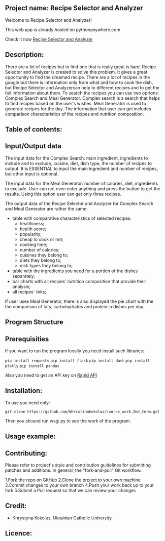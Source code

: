 ## Project name: Recipe Selector and Analyzer

Welcome to Recipe Selector and Analyzer!

This web app is already hosted on pythonanywhere.com

Check it now [Recipe Selector and Analyzer](http://recipeanalyser.pythonanywhere.com/)

## Description:

There are a lot of recipes but to find one that is really great is hard. Recipe Selector and Analyzer is created to solve this problem. It gives a great opportunity to find the dreamed recipe. There are a lot of recipes in the google but there is information only from what and how to cook the dish, but Recipe Selector and Analyzercan help to different recipes and to get the full information about them. To search the recipes you can use two oprions: Complex Search and Meal Generator. Complex search is a search that helps to find recipes based on the user's wishes. Meal Generator is used to generate recipes for the day. The information that user can get includes comparison characteristics of the recipes and nutrition composition.

## Table of contents:

## Input/Output data

The input data for the Complex Search: main ingredient, ingredients to include and to exclude, cuisine, diet, dish type, the number of recipes to output. It is ESSENTIAL to input the main ingredient and number of recipes, but other input is optional.

The input data for the Meal Generator: number of calories, diet, ingredients to exclude. User сan not even enter anything and press the button to get the results. Using this option user can get only three recipes.


The output data of the Recipe Selector and Analyzer for Complex Search and Meal Generator are rather the same:
* table with comparative characteristics of selected recipes:
  * healthiness;
  * health score;
  * popularity;
  * cheap to cook or not;
  * cooking time;
  * number of calories;
  * cuisines they belong to;
  * diets they belong to;
  * dish types they belong to;
* table with the ingredients you need for a portion of the dishes separately;
* bar charts with all recipes' nutrition composition that provide their analysis;
* all recipes' links;

If user uses Meal Generator, there is also displayed the pie chart with the the comparison of fats, carbohydrates and protein in dishes per day.

## Program Structure


## Prerequisities
If you want to run the program locally you need install such libraries:

`pip install requests`
`pip install flask`
`pip install dash`
`pip install plotly`
`pip install pandas`

Also you need to get an API key on [Rapid API](https://rapidapi.com/spoonacular/api/recipe-food-nutrition)

## Installation:
To use you need only:

`git clone https://github.com/khristinakokolus/cource_work_2nd_term.git`

Then you shound run wsgi.py to see the work of the program.

## Usage example:

## Contributing:

Please refer to project's style and contribution guidelines for submitting patches and additions. In general, the "fork-and-pull" Git workflow.

1.Fork the repo on GitHub
2.Clone the project to your own machine
3.Commit changes to your own branch
4.Push your work back up to your fork
5.Submit a Pull request so that we can review your changes

## Credit:
- Khrystyna Kokolus, Ukrainian Catholic University
## Licence:

